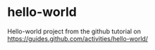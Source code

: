 # hello-world
Hello-world project from the github tutorial on https://guides.github.com/activities/hello-world/
